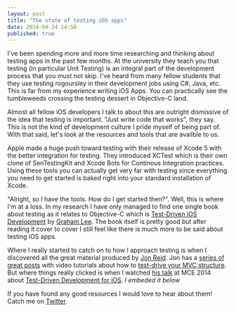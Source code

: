 ```yaml
---
layout: post
title: "The state of testing iOS apps"
date: 2014-04-24 14:50
published: true
---
```


I've been spending more and more time researching and thinking about testing apps in the past few months. At the university they teach you that testing (in particular Unit Testing) is an integral part of the development process that you must not skip. I've heard from many fellow students that they use testing rogoursley in their development jobs using C#, Java, etc. This is far from my experience writing iOS Apps. You can practically see the tumbleweeds crossing the testing dessert in Objective-C land. 

Almost all fellow iOS developers I talk to about this are outright dismissive of the idea that testing is important. "Just write code that works", they say. This is not the kind of development culture I pride myself of being part of. With that said, let's look at the resources and tools that are availble to us.

Apple made a huge push toward testing with their release of Xcode 5 with the better integration for testing. They introduced XCTest which is their own clone of SenTestingKit and Xcode Bots for Continous Integration practices. Using these tools you can actually get very far with testing since everything you need to get started is baked right into your standard installation of Xcode.

"Alright, so I have the tools. How do I get started then?". Well, this is where I'm at a loss. In my research I have only managed to find one single book about testing as it relates to Objective-C which is [Test-Driven iOS Development](http://www.amazon.com/Test-Driven-iOS-Development-Developers-Library/dp/0321774183) by [Graham Lee](https://twitter.com/secboffin). The book itself is pretty good but after reading it cover to cover I still feel like there is much more to be said about testing iOS apps.

Where I really started to catch on to how I approach testing is when I discovered all the great material produced by [Jon Reid](http://twitter.com/qcoding). Jon has a [series of great posts](http://qualitycoding.org/) with video tutorials about how to [test-drive your MVC structure](http://qualitycoding.org/mvc-tdd/). But where things really clicked is when I watched [his talk](https://www.youtube.com/watch?v=Jzlz3Bx-NzM) at MCE 2014 about [Test-Driven Development for iOS](https://www.youtube.com/watch?v=Jzlz3Bx-NzM). *I embeded it below*


If you have found any good resources I would love to hear about them! Catch me on [Twitter](http://twitter.com/ksmandersen).
